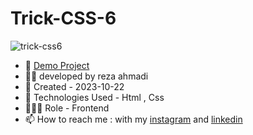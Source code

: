 # Trick-CSS-6

![trick-css6](https://github.com/ahmadideveloper/Trick-CSS-6/assets/141068188/aa0c0cec-56d1-48dc-ac67-982ac21cab61)


- 🔗 [Demo Project](https://ahmadideveloper.github.io/Trick-CSS-5/)
- 👨‍💻 developed by reza ahmadi
- 📆 Created - 2023-10-22
- 🤖 Technologies Used - Html , Css
- 🕵🏻‍♀️ Role - Frontend
- 📫 How to reach me : with my [instagram](https://instagram.com/ahmadideveloper) and [linkedin](https://linkedin.com/in/reza-ahmadi-639351286)
